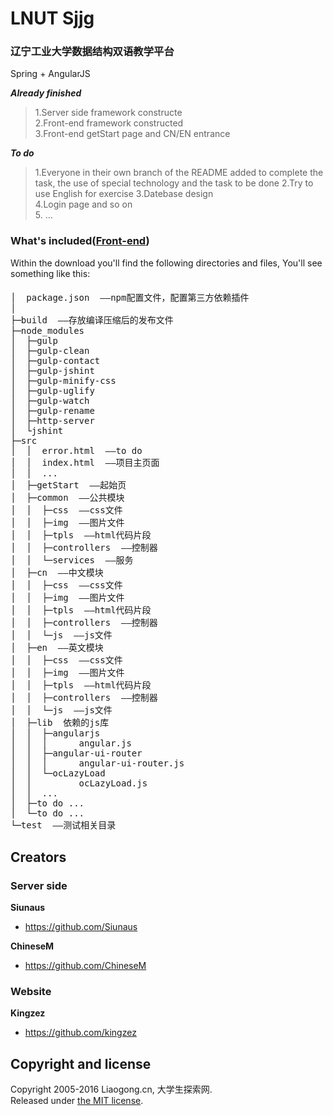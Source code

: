 # LNUT Sjjg
### 辽宁工业大学数据结构双语教学平台

Spring + AngularJS

***Already finished***
>1.Server side framework constructe <br>
>2.Front-end framework constructed <br>
>3.Front-end getStart page and  CN/EN entrance

***To do***
>1.Everyone in their own branch of the README added to complete the task, the use of special technology and the task to be done
>2.Try to use English for exercise
>3.Datebase design <br>
>4.Login page and so on  <br>
>5.  ...

### What's included([Front-end](https://github.com/LNUT-TSW/LNUT-Sjjg/tree/front-end))

Within the download you'll find the following directories and files, You'll see something like this:
#### 
<pre>
│  package.json  ——npm配置文件，配置第三方依赖插件
│
├─build  ——存放编译压缩后的发布文件
├─node_modules
│  ├─gulp
│  ├─gulp-clean
│  ├─gulp-contact
│  ├─gulp-jshint
│  ├─gulp-minify-css
│  ├─gulp-uglify
│  ├─gulp-watch
│  ├─gulp-rename
│  ├─http-server
│  └jshint
├─src
│  │  error.html  ——to do
│  │  index.html  ——项目主页面
│  │  ...
│  ├─getStart  ——起始页
│  ├─common  ——公共模块
│  │  ├─css  ——css文件
│  │  ├─img  ——图片文件
│  │  ├─tpls  ——html代码片段
│  │  ├─controllers  ——控制器
│  │  └─services  ——服务
│  ├─cn  ——中文模块
│  │  ├─css  ——css文件
│  │  ├─img  ——图片文件
│  │  ├─tpls  ——html代码片段
│  │  ├─controllers  ——控制器
│  │  └─js  ——js文件
│  ├─en  ——英文模块
│  │  ├─css  ——css文件
│  │  ├─img  ——图片文件
│  │  ├─tpls  ——html代码片段
│  │  ├─controllers  ——控制器
│  │  └─js  ——js文件
│  ├─lib  依赖的js库
│  │  ├─angularjs
│  │  │      angular.js
│  │  ├─angular-ui-router
│  │  │      angular-ui-router.js
│  │  └─ocLazyLoad
│  │         ocLazyLoad.js
│  │  ...
│  ├─to do ...
│  └─to do ...
└─test  ——测试相关目录
</pre>
## Creators

### Server side
**Siunaus**

* <https://github.com/Siunaus>

**ChineseM**

* <https://github.com/ChineseM>

### Website
**Kingzez**

* <https://github.com/kingzez>


## Copyright and license

Copyright 2005-2016 Liaogong.cn, 大学生探索网.<br>
Released under [the MIT license](https://github.com/LNUT-TSW/LNUT-Sjjg/blob/master/License). 
